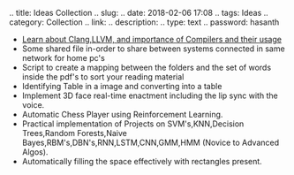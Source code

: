 
.. title: Ideas Collection
.. slug: 
.. date: 2018-02-06 17:08
.. tags: Ideas
.. category: Collection
.. link: 
.. description: 
.. type: text
.. password: hasanth


* [Learn about Clang,LLVM, and importance of Compilers and their usage](https://www.quora.com/Who-are-some-of-the-IIT-alumni-who-have-really-made-a-mark-in-the-world/answer/Simmi-Mourya-2?srid=3lyQY)
* Some shared file in-order to share between systems connected in same network for home pc's
* Script to create a mapping between the folders and the set of words inside the pdf's to sort your reading material
* Identifying Table in a image and converting into a table
* Implement 3D face real-time enactment including the lip sync with the voice.
* Automatic Chess Player using Reinforcement Learning.
* Practical implementation of Projects on SVM's,KNN,Decision Trees,Random Forests,Naive Bayes,RBM's,DBN's,RNN,LSTM,CNN,GMM,HMM (Novice to Advanced Algos).
* Automatically filling the space effectively with rectangles  present.
